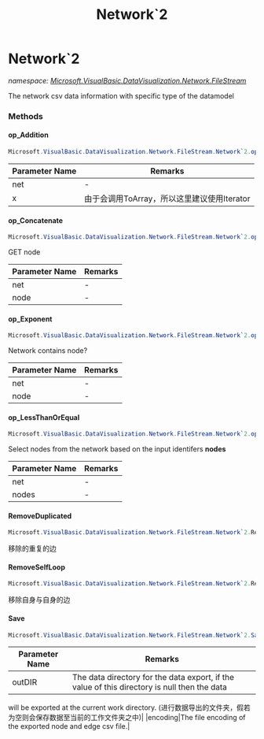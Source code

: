 ﻿---
title: Network`2
---

# Network`2
_namespace: [Microsoft.VisualBasic.DataVisualization.Network.FileStream](N-Microsoft.VisualBasic.DataVisualization.Network.FileStream.html)_

The network csv data information with specific type of the datamodel



### Methods

#### op_Addition
```csharp
Microsoft.VisualBasic.DataVisualization.Network.FileStream.Network`2.op_Addition(Microsoft.VisualBasic.DataVisualization.Network.FileStream.Network{`0,`1},System.Collections.Generic.IEnumerable{`1})
```


|Parameter Name|Remarks|
|--------------|-------|
|net|-|
|x|由于会调用ToArray，所以这里建议使用Iterator|


#### op_Concatenate
```csharp
Microsoft.VisualBasic.DataVisualization.Network.FileStream.Network`2.op_Concatenate(Microsoft.VisualBasic.DataVisualization.Network.FileStream.Network{`0,`1},System.String)
```
GET node

|Parameter Name|Remarks|
|--------------|-------|
|net|-|
|node|-|


#### op_Exponent
```csharp
Microsoft.VisualBasic.DataVisualization.Network.FileStream.Network`2.op_Exponent(Microsoft.VisualBasic.DataVisualization.Network.FileStream.Network{`0,`1},`0)
```
Network contains node?

|Parameter Name|Remarks|
|--------------|-------|
|net|-|
|node|-|


#### op_LessThanOrEqual
```csharp
Microsoft.VisualBasic.DataVisualization.Network.FileStream.Network`2.op_LessThanOrEqual(Microsoft.VisualBasic.DataVisualization.Network.FileStream.Network{`0,`1},System.Collections.Generic.IEnumerable{System.String})
```
Select nodes from the network based on the input identifers **nodes**

|Parameter Name|Remarks|
|--------------|-------|
|net|-|
|nodes|-|


#### RemoveDuplicated
```csharp
Microsoft.VisualBasic.DataVisualization.Network.FileStream.Network`2.RemoveDuplicated
```
移除的重复的边

#### RemoveSelfLoop
```csharp
Microsoft.VisualBasic.DataVisualization.Network.FileStream.Network`2.RemoveSelfLoop
```
移除自身与自身的边

#### Save
```csharp
Microsoft.VisualBasic.DataVisualization.Network.FileStream.Network`2.Save(System.String,System.Text.Encoding)
```


|Parameter Name|Remarks|
|--------------|-------|
|outDIR|The data directory for the data export, if the value of this directory is null then the data
 will be exported at the current work directory.
 (进行数据导出的文件夹，假若为空则会保存数据至当前的工作文件夹之中)|
|encoding|The file encoding of the exported node and edge csv file.|



